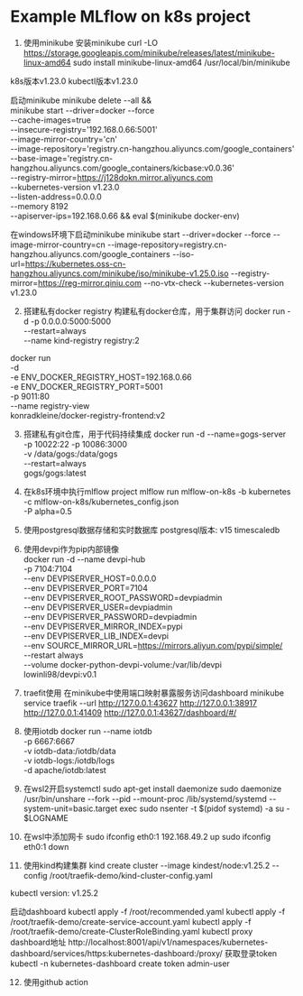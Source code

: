 # Example MLflow on k8s project
1. 使用minikube
安装minikube
curl -LO https://storage.googleapis.com/minikube/releases/latest/minikube-linux-amd64
sudo install minikube-linux-amd64 /usr/local/bin/minikube

k8s版本v1.23.0
kubectl版本v1.23.0

启动minikube
minikube delete --all && \
minikube start --driver=docker --force \
--cache-images=true \
--insecure-registry='192.168.0.66:5001' \
--image-mirror-country='cn' \
--image-repository='registry.cn-hangzhou.aliyuncs.com/google_containers' \
--base-image='registry.cn-hangzhou.aliyuncs.com/google_containers/kicbase:v0.0.36' \
--registry-mirror=https://j128dokn.mirror.aliyuncs.com \
--kubernetes-version v1.23.0 \
--listen-address=0.0.0.0 \
--memory 8192 \
--apiserver-ips=192.168.0.66 && eval $(minikube docker-env)

在windows环境下启动minikube
minikube start --driver=docker --force --image-mirror-country=cn --image-repository=registry.cn-hangzhou.aliyuncs.com/google_containers --iso-url=https://kubernetes.oss-cn-hangzhou.aliyuncs.com/minikube/iso/minikube-v1.25.0.iso --registry-mirror=https://reg-mirror.qiniu.com --no-vtx-check --kubernetes-version v1.23.0

2. 搭建私有docker registry
构建私有docker仓库，用于集群访问
docker run -d -p 0.0.0.0:5000:5000 \
--restart=always \
--name kind-registry registry:2

docker run \
  	-d \
  	-e ENV_DOCKER_REGISTRY_HOST=192.168.0.66 \
  	-e ENV_DOCKER_REGISTRY_PORT=5001 \
  	-p 9011:80 \
	--name registry-view \
  	konradkleine/docker-registry-frontend:v2

3. 搭建私有git仓库，用于代码持续集成
docker run -d --name=gogs-server \
-p 10022:22 -p 10086:3000 \
-v /data/gogs:/data/gogs \
--restart=always \
gogs/gogs:latest


4. 在k8s环境中执行mlflow project
mlflow run mlflow-on-k8s -b kubernetes \
-c mlflow-on-k8s/kubernetes_config.json \
-P alpha=0.5


5. 使用postgresql数据存储和实时数据库
postgresql版本: v15
timescaledb

6. 使用devpi作为pip内部镜像  
docker run -d --name devpi-hub \
-p 7104:7104 \
--env DEVPISERVER_HOST=0.0.0.0 \
--env DEVPISERVER_PORT=7104 \
--env DEVPISERVER_ROOT_PASSWORD=devpiadmin \
--env DEVPISERVER_USER=devpiadmin \
--env DEVPISERVER_PASSWORD=devpiadmin \
--env DEVPISERVER_MIRROR_INDEX=pypi \
--env DEVPISERVER_LIB_INDEX=devpi \
--env SOURCE_MIRROR_URL=https://mirrors.aliyun.com/pypi/simple/ \
--restart always \
--volume docker-python-devpi-volume:/var/lib/devpi \
lowinli98/devpi:v0.1

7. traefit使用
在minikube中使用端口映射暴露服务访问dashboard
minikube service traefik --url
http://127.0.0.1:43627
http://127.0.0.1:38917
http://127.0.0.1:41409
http://127.0.0.1:43627/dashboard/#/


8. 使用iotdb
docker run --name iotdb \
-p 6667:6667 \
-v iotdb-data:/iotdb/data \
-v iotdb-logs:/iotdb/logs \
-d apache/iotdb:latest

9. 在wsl2开启systemctl
sudo apt-get install daemonize
sudo daemonize /usr/bin/unshare --fork --pid --mount-proc /lib/systemd/systemd --system-unit=basic.target
exec sudo nsenter -t $(pidof systemd) -a su - $LOGNAME

10. 在wsl中添加网卡
sudo ifconfig eth0:1 192.168.49.2 up
sudo ifconfig eth0:1 down

11. 使用kind构建集群
kind create cluster --image kindest/node:v1.25.2 --config /root/traefik-demo/kind-cluster-config.yaml

kubectl version: v1.25.2

启动dashboard
kubectl apply -f /root/recommended.yaml
kubectl apply -f /root/traefik-demo/create-service-account.yaml
kubectl apply -f /root/traefik-demo/create-ClusterRoleBinding.yaml
kubectl proxy
dashboard地址
http://localhost:8001/api/v1/namespaces/kubernetes-dashboard/services/https:kubernetes-dashboard:/proxy/
获取登录token
kubectl -n kubernetes-dashboard create token admin-user

12. 使用github action
